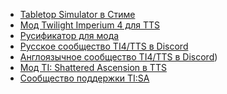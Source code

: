 * [Tabletop Simulator в Стиме](https://store.steampowered.com/app/286160/Tabletop_Simulator/)
* [Мод Twilight Imperium 4 для TTS]()
* [Русификатор для мода](https://drive.google.com/drive/folders/1LWpQW6pnB3nRmt_ETSzKRIHILONJbsuk)
* [Русское сообщество TI4/TTS в Discord]()
* [Англоязычное сообщество TI4/TTS в Discord](https://discord.gg/X7ERcqPFkn))
* [Мод TI: Shattered Ascension в TTS]()
* [Сообщество поддержки TI:SA]()
